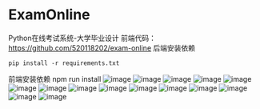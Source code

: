 # ExamOnline
Python在线考试系统-大学毕业设计
前端代码：https://github.com/520118202/exam-online
后端安装依赖

```shell
pip install -r requirements.txt
```
前端安装依赖
npm run install
![image](https://github.com/520118202/ExamOnline/blob/master/templates/img/1.png)
![image](https://github.com/520118202/ExamOnline/blob/master/templates/img/2.png)
![image](https://github.com/520118202/ExamOnline/blob/master/templates/img/3.png)
![image](https://github.com/520118202/ExamOnline/blob/master/templates/img/4.png)
![image](https://github.com/520118202/ExamOnline/blob/master/templates/img/5.png)
![image](https://github.com/520118202/ExamOnline/blob/master/templates/img/6.png)
![image](https://github.com/520118202/ExamOnline/blob/master/templates/img/7.png)
![image](https://github.com/520118202/ExamOnline/blob/master/templates/img/8.png)
![image](https://github.com/520118202/ExamOnline/blob/master/templates/img/9.png)
![image](https://github.com/520118202/ExamOnline/blob/master/templates/img/10.png)
![image](https://github.com/520118202/ExamOnline/blob/master/templates/img/11.png)
![image](https://github.com/520118202/ExamOnline/blob/master/templates/img/12.png)
![image](https://github.com/520118202/ExamOnline/blob/master/templates/img/13.png)
![image](https://github.com/520118202/ExamOnline/blob/master/templates/img/14.png)
![image](https://github.com/520118202/ExamOnline/blob/master/templates/img/15.png)

